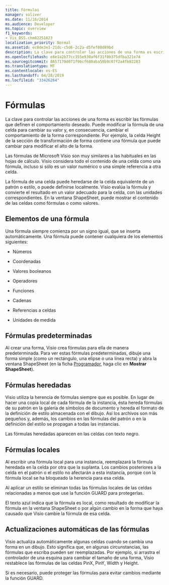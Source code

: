 ```yaml
---
title: Fórmulas
manager: soliver
ms.date: 11/16/2014
ms.audience: Developer
ms.topic: overview
f1_keywords:
- Vis_DSS.chm82251823
localization_priority: Normal
ms.assetid: ec0de3e1-21dc-c5d6-2c2a-d5fef80d89bd
description: La clave para controlar las acciones de una forma es escribir las fórmulas que definen el comportamiento deseado. Puede modificar la fórmula de una celda para cambiar su valor y, en consecuencia, cambiar el comportamiento de la forma correspondiente. Por ejemplo, la celda Height de la sección de transformación de forma contiene una fórmula que puede cambiar para modificar el alto de la forma.
ms.openlocfilehash: e8e1a2b77cc355e930af6f31f0b375dfba321e74
ms.sourcegitcommit: 8657170d071f9bcf680aba50b9c07f2a4fb82283
ms.translationtype: MT
ms.contentlocale: es-ES
ms.lasthandoff: 04/28/2019
ms.locfileid: "33426264"
---
```

# <a name="about-formulas"></a>Fórmulas

La clave para controlar las acciones de una forma es escribir las fórmulas que definen el comportamiento deseado. Puede modificar la fórmula de una celda para cambiar su valor y, en consecuencia, cambiar el comportamiento de la forma correspondiente. Por ejemplo, la celda Height de la sección de transformación de forma contiene una fórmula que puede cambiar para modificar el alto de la forma.
  
Las fórmulas de Microsoft Visio son muy similares a las habituales en las hojas de cálculo. Visio considera todo el contenido de una celda como una fórmula, incluso si sólo es un valor numérico o una simple referencia a otra celda.
  
La fórmula de una celda puede heredarse de la celda equivalente de un patrón o estilo, o puede definirse localmente. Visio evalúa la fórmula y convierte el resultado en un valor adecuado para la celda, con las unidades correspondientes. En la ventana ShapeSheet, puede mostrar el contenido de las celdas como fórmulas o como valores.
  
## <a name="elements-of-a-formula"></a>Elementos de una fórmula

Una fórmula siempre comienza por un signo igual, que se inserta automáticamente. Una fórmula puede contener cualquiera de los elementos siguientes:
  
- Números
    
- Coordenadas
    
- Valores booleanos
    
- Operadores
    
- Funciones
    
- Cadenas
    
- Referencias a celdas
    
- Unidades de medida
    
## <a name="default-formulas"></a>Fórmulas predeterminadas

Al crear una forma, Visio crea fórmulas para ella de manera predeterminada. Para ver estas fórmulas predeterminadas, dibuje una forma simple (como un rectángulo, una elipse o una línea recta) y abra la ventana ShapeSheet (en la ficha [Programador](run-in-developer-mode-display-the-developer-tab.md), haga clic en **Mostrar ShapeSheet**).
  
## <a name="inherited-formulas"></a>Fórmulas heredadas

Visio utiliza la herencia de fórmulas siempre que es posible. En lugar de hacer una copia local de cada fórmula de la instancia, ésta hereda fórmulas de su patrón en la galería de símbolos de documento y hereda el formato de la definición de estilo almacenada con el dibujo. Así los archivos son más pequeños y, además, los cambios en las fórmulas del patrón o en la definición del estilo se propagan a todas las instancias.
  
Las fórmulas heredadas aparecen en las celdas con texto negro.
  
## <a name="local-formulas"></a>Fórmulas locales

Al escribir una fórmula local para una instancia, reemplazará la fórmula heredada en la celda por otra que la suplanta. Los cambios posteriores a la celda en el patrón o el estilo no afectarán a esta instancia, porque con la fórmula local se ha bloqueado la herencia para esa celda.
  
Al aplicar un estilo se eliminan todas las fórmulas locales de las celdas relacionadas a menos que use la función GUARD para protegerlas.
  
El texto azul indica que la fórmula es local, como resultado de modificar la fórmula en la ventana ShapeSheet o por algún cambio en la forma que haya causado que Visio cambie la fórmula de esa celda.
  
## <a name="automatic-updates-to-formulas"></a>Actualizaciones automáticas de las fórmulas

 Visio actualiza automáticamente algunas celdas cuando se cambia una forma en un dibujo. Esto significa que, en algunas circunstancias, las fórmulas que escriba pueden ser reemplazadas. Por ejemplo, si arrastra el controlador de una esquina para cambiar el tamaño de una forma, Visio restablece las fórmulas de las celdas PinX, PinY, Width y Height. 
  
Si es necesario, puede proteger las fórmulas para evitar cambios mediante la función GUARD.
  

